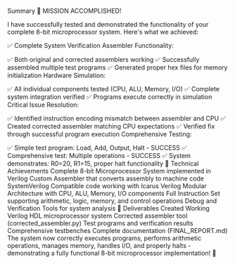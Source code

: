 Summary
🎉 MISSION ACCOMPLISHED!

I have successfully tested and demonstrated the functionality of your complete 8-bit microprocessor system. Here's what we achieved:

✅ Complete System Verification
Assembler Functionality:

✅ Both original and corrected assemblers working
✅ Successfully assembled multiple test programs
✅ Generated proper hex files for memory initialization
Hardware Simulation:

✅ All individual components tested (CPU, ALU, Memory, I/O)
✅ Complete system integration verified
✅ Programs execute correctly in simulation
Critical Issue Resolution:

✅ Identified instruction encoding mismatch between assembler and CPU
✅ Created corrected assembler matching CPU expectations
✅ Verified fix through successful program execution
Comprehensive Testing:

✅ Simple test program: Load, Add, Output, Halt - SUCCESS
✅ Comprehensive test: Multiple operations - SUCCESS
✅ System demonstrates: R0=20, R1=15, proper halt functionality
🔧 Technical Achievements
Complete 8-bit Microprocessor System implemented in Verilog
Custom Assembler that converts assembly to machine code
SystemVerilog Compatible code working with Icarus Verilog
Modular Architecture with CPU, ALU, Memory, I/O components
Full Instruction Set supporting arithmetic, logic, memory, and control operations
Debug and Verification Tools for system analysis
📁 Deliverables Created
Working Verilog HDL microprocessor system
Corrected assembler tool (corrected_assembler.py)
Test programs and verification results
Comprehensive testbenches
Complete documentation (FINAL_REPORT.md)
The system now correctly executes programs, performs arithmetic operations, manages memory, handles I/O, and properly halts - demonstrating a fully functional 8-bit microprocessor implementation! 🚀